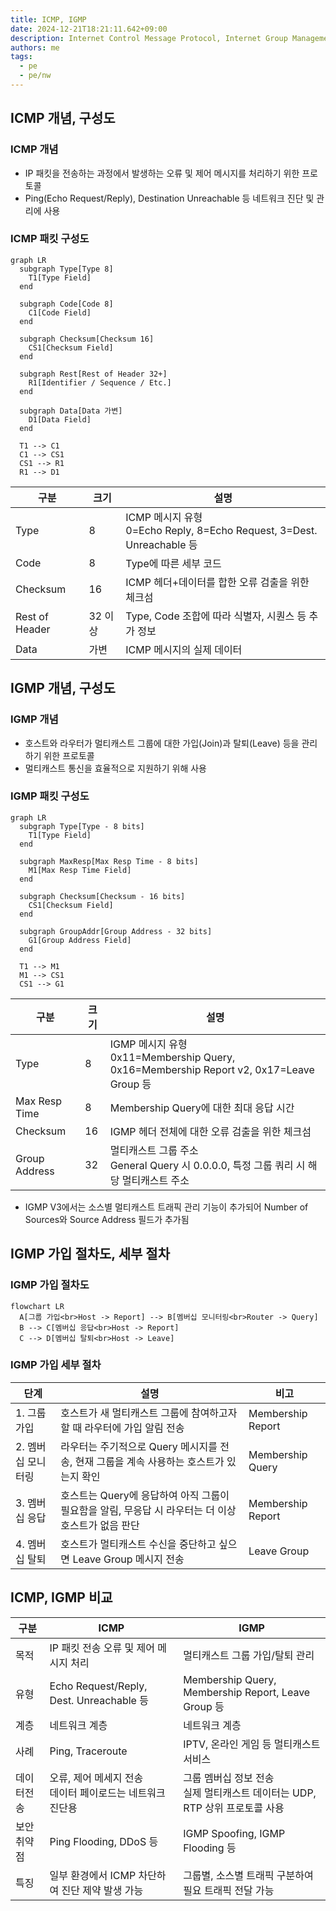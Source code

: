 ```yaml
---
title: ICMP, IGMP
date: 2024-12-21T18:21:11.642+09:00
description: Internet Control Message Protocol, Internet Group Management Protocol
authors: me
tags:
  - pe
  - pe/nw 
---
```


## ICMP 개념, 구성도

### ICMP 개념

- IP 패킷을 전송하는 과정에서 발생하는 오류 및 제어 메시지를 처리하기 위한 프로토콜
- Ping(Echo Request/Reply), Destination Unreachable 등 네트워크 진단 및 관리에 사용

### ICMP 패킷 구성도

```mermaid
graph LR
  subgraph Type[Type 8]
    T1[Type Field]
  end
  
  subgraph Code[Code 8]
    C1[Code Field]
  end
  
  subgraph Checksum[Checksum 16]
    CS1[Checksum Field]
  end
  
  subgraph Rest[Rest of Header 32+]
    R1[Identifier / Sequence / Etc.]
  end
  
  subgraph Data[Data 가변]
    D1[Data Field]
  end
  
  T1 --> C1
  C1 --> CS1
  CS1 --> R1
  R1 --> D1

```

| 구분 | 크기 | 설명 |
| --- | --- | --- |
| Type | 8 | ICMP 메시지 유형<br/>0=Echo Reply, 8=Echo Request, 3=Dest. Unreachable 등 |
| Code | 8 | Type에 따른 세부 코드 |
| Checksum | 16 | ICMP 헤더+데이터를 합한 오류 검출을 위한 체크섬 |
| Rest of Header | 32 이상 | Type, Code 조합에 따라 식별자, 시퀀스 등 추가 정보 |
| Data | 가변 | ICMP 메시지의 실제 데이터 |

## IGMP 개념, 구성도

### IGMP 개념

- 호스트와 라우터가 멀티캐스트 그룹에 대한 가입(Join)과 탈퇴(Leave) 등을 관리하기 위한 프로토콜
- 멀티캐스트 통신을 효율적으로 지원하기 위해 사용

### IGMP 패킷 구성도

```mermaid
graph LR
  subgraph Type[Type - 8 bits]
    T1[Type Field]
  end

  subgraph MaxResp[Max Resp Time - 8 bits]
    M1[Max Resp Time Field]
  end

  subgraph Checksum[Checksum - 16 bits]
    CS1[Checksum Field]
  end

  subgraph GroupAddr[Group Address - 32 bits]
    G1[Group Address Field]
  end
  
  T1 --> M1
  M1 --> CS1
  CS1 --> G1
```

| 구분 | 크기 | 설명 |
| --- | --- | --- |
| Type | 8 | IGMP 메시지 유형<br/>0x11=Membership Query, 0x16=Membership Report v2, 0x17=Leave Group 등 |
| Max Resp Time | 8 | Membership Query에 대한 최대 응답 시간 |
| Checksum | 16 | IGMP 헤더 전체에 대한 오류 검출을 위한 체크섬 |
| Group Address | 32 | 멀티캐스트 그룹 주소<br/>General Query 시 0.0.0.0, 특정 그룹 쿼리 시 해당 멀티캐스트 주소 |

- IGMP V3에서는 소스별 멀티캐스트 트래픽 관리 기능이 추가되어 Number of Sources와 Source Address 필드가 추가됨

## IGMP 가입 절차도, 세부 절차

### IGMP 가입 절차도

```mermaid
flowchart LR
  A[그룹 가입<br>Host -> Report] --> B[멤버십 모니터링<br>Router -> Query]
  B --> C[멤버십 응답<br>Host -> Report]
  C --> D[멤버십 탈퇴<br>Host -> Leave]
```

### IGMP 가입 세부 절차

| 단계 | 설명 | 비고 |
| --- | --- | --- |
| 1. 그룹 가입 | 호스트가 새 멀티캐스트 그룹에 참여하고자 할 때 라우터에 가입 알림 전송 | Membership Report |
| 2. 멤버십 모니터링 | 라우터는 주기적으로 Query 메시지를 전송, 현재 그룹을 계속 사용하는 호스트가 있는지 확인 | Membership Query |
| 3. 멤버십 응답 | 호스트는 Query에 응답하여 아직 그룹이 필요함을 알림, 무응답 시 라우터는 더 이상 호스트가 없음 판단 | Membership Report |
| 4. 멤버십 탈퇴 | 호스트가 멀티캐스트 수신을 중단하고 싶으면 Leave Group 메시지 전송 | Leave Group |

## ICMP, IGMP 비교

| 구분 | ICMP | IGMP |
| --- | --- | --- |
| 목적 | IP 패킷 전송 오류 및 제어 메시지 처리 | 멀티캐스트 그룹 가입/탈퇴 관리 |
| 유형 | Echo Request/Reply, Dest. Unreachable 등 | Membership Query, Membership Report, Leave Group 등 |
| 계층 | 네트워크 계층 | 네트워크 계층 |
| 사례 | Ping, Traceroute | IPTV, 온라인 게임 등 멀티캐스트 서비스 |
| 데이터전송 | 오류, 제어 메세지 전송<br/>데이터 페이로드는 네트워크 진단용 | 그룹 멤버십 정보 전송<br/>실제 멀티캐스트 데이터는 UDP, RTP 상위 프로토콜 사용 |
| 보안 취약점 | Ping Flooding, DDoS 등 | IGMP Spoofing, IGMP Flooding 등 |
| 특징 | 일부 환경에서 ICMP 차단하여 진단 제약 발생 가능 | 그룹별, 소스별 트래픽 구분하여 필요 트래픽 전달 가능 |
